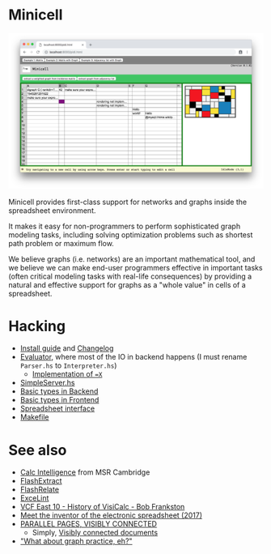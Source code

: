 # Minicell


![Minicell screenshot (2018)](https://github.com/johari/minicell/blob/master/static/screenshot.png)

Minicell provides first-class support for networks and graphs inside the spreadsheet environment.

It makes it easy for non-programmers to perform sophisticated graph modeling tasks,
including solving optimization problems such as shortest path problem or maximum flow.

We believe graphs (i.e. networks) are an important mathematical tool,
and we believe we can make end-user programmers effective in
important tasks (often critical modeling tasks with real-life consequences)
by providing a natural and effective support
for graphs as a "whole value" in cells of a spreadsheet.

# Hacking

* [Install guide](https://github.com/johari/minicell/blob/master/INSTALL.md) and [Changelog](https://github.com/johari/minicell/blob/master/CHANGELOG.md)
* [Evaluator](https://github.com/johari/minicell/blob/master/src/Spreadsheet/Evaluator/Parser.hs), where most of the IO in backend happens (I must rename `Parser.hs` to `Interpreter.hs`)
    * [Implementation of `=X`](https://github.com/johari/minicell/blob/e90411cce6aa0b0f39e9f6fb844085681778085b/src/Spreadsheet/Evaluator/Parser.hs#L255-L283)
* [SimpleServer.hs](https://github.com/johari/minicell/blob/master/src/SimpleServer.hs)
* [Basic types in Backend](https://github.com/johari/minicell/blob/master/src/Spreadsheet/Types.hs)
* [Basic types in Frontend](https://github.com/johari/minicell/blob/master/src/Spreadsheet/Types.elm)
* [Spreadsheet interface](https://github.com/johari/minicell/blob/master/src/Spreadsheet.elm)
* [Makefile](https://github.com/johari/minicell/blob/master/Makefile)

# See also

* [Calc Intelligence](https://www.microsoft.com/en-us/research/project/calc-intelligence/) from MSR Cambridge
* [FlashExtract](https://www.youtube.com/watch?v=apTsnpsPEds)
* [FlashRelate](https://www.youtube.com/watch?v=g2Dhf4Tmp8c)
* [ExceLint](https://github.com/ExceLint/ExceLint)
* [VCF East 10 - History of VisiCalc - Bob Frankston](https://www.youtube.com/watch?v=6L2jRc6prEw)
* [Meet the inventor of the electronic spreadsheet (2017)](https://www.youtube.com/watch?v=YDvbDiJZpy0)
* [PARALLEL PAGES, VISIBLY CONNECTED](https://youtu.be/VOmm8ic4Eos?t=239)
    * Simply, [Visibly connected documents](https://youtu.be/VOmm8ic4Eos?t=716)
* ["What about graph practice, eh?"](https://twitter.com/tikhonjelvis/status/1070190089345462274)
